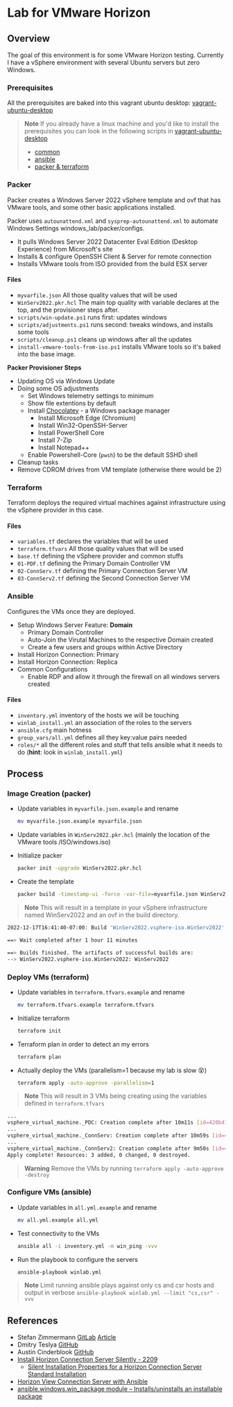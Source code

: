 # Lab for VMware Horizon

## **Overview**

The goal of this environment is for some VMware Horizon testing. Currently I have a vSphere environment with several Ubuntu servers but zero Windows.

### **Prerequisites**

All the prerequisites are baked into this vagrant ubuntu desktop: [vagrant-ubuntu-desktop](https://github.com/ntalekt/vagrant-ubuntu-desktop)

> **Note**
> If you already have a linux machine and you'd like to install the prerequisites you can look in the following scripts in [vagrant-ubuntu-desktop](https://github.com/ntalekt/vagrant-ubuntu-desktop)
> * [common](https://github.com/ntalekt/vagrant-ubuntu-desktop/blob/master/scripts/apt_update.sh)
> * [ansible](https://github.com/ntalekt/vagrant-ubuntu-desktop/blob/master/scripts/ansible.sh)
> * [packer & terraform](https://github.com/ntalekt/vagrant-ubuntu-desktop/blob/master/scripts/ansible.sh)

### **Packer**

Packer creates a Windows Server 2022 vSphere template and ovf that has VMware tools, and some other basic applications installed. 

Packer uses `autounattend.xml` and `sysprep-autounattend.xml` to automate Windows Settings windows_lab/packer/configs.

  * It pulls Windows Server 2022 Datacenter Eval Edition (Desktop Experience) from Microsoft's site
  * Installs & configure OpenSSH Client & Server for remote connection
  * Installs VMware tools from ISO provided from the build ESX server

#### **Files**

  * `myvarfile.json` All those quality values that will be used
  * `WinServ2022.pkr.hcl` The main top quality with variable declares at the top, and the provisioner steps after.
  * `scripts/win-update.ps1` runs first: updates windows
  * `scripts/adjustments.ps1` runs second: tweaks windows, and installs some tools
  * `scripts/cleanup.ps1` cleans up windows after all the updates
  * `install-vmware-tools-from-iso.ps1` installs VMware tools so it's baked into the base image.

**Packer Provisioner Steps**
* Updating OS via Windows Update
* Doing some OS adjustments
  * Set Windows telemetry settings to minimum
  * Show file extentions by default
  * Install [Chocolatey](https://chocolatey.org/) - a Windows package manager
    * Install Microsoft Edge (Chromium)
    * Install Win32-OpenSSH-Server
    * Install PowerShell Core
    * Install 7-Zip
    * Install Notepad++
  * Enable Powershell-Core (`pwsh`) to be the default SSHD shell
* Cleanup tasks
* Remove CDROM drives from VM template (otherwise there would be 2)

### **Terraform**

Terraform deploys the required virtual machines against infrastructure using the vSphere provider in this case.

#### **Files**

* `variables.tf` declares the variables that will be used
* `terraform.tfvars` All those quality values that will be used
* `base.tf` defining the vSphere provider and common stuffs
* `01-PDF.tf` defining the Primary Domain Controller VM
* `02-ConnServ.tf` defining the Primary Connection Server VM
* `03-ConnServ2.tf` defining the Second Connection Server VM

### **Ansible**

Configures the VMs once they are deployed. 

* Setup Windows Server Feature: **Domain**
  * Primary Domain Controller
  * Auto-Join the Virutal Machines to the respective Domain created
  * Create a few users and groups within Active Directory
* Install Horizon Connection: Primary
* Install Horizon Connection: Replica
* Common Configurations
  * Enable RDP and allow it through the firewall on all windows servers created

#### **Files**

* `inventory.yml` inventory of the hosts we will be touching
* `winlab_install.yml` an association of the roles to the servers
* `ansible.cfg` main hotness
* `group_vars/all.yml` defines all they key:value pairs needed
* `roles/*` all the different roles and stuff that tells ansible what it needs to do (**hint**: look in `winlab_install.yml`)

## Process

### Image Creation (packer)

* Update variables in `myvarfile.json.example` and rename

    ```bash
    mv myvarfile.json.example myvarfile.json
    ```

* Update variables in `WinServ2022.pkr.hcl` (mainly the location of the VMware tools /ISO/windows.iso)

* Initialize packer

    ```bash
    packer init -upgrade WinServ2022.pkr.hcl
    ```

* Create the template

    ```bash
    packer build -timestamp-ui -force -var-file=myvarfile.json WinServ2022.pkr.hcl
    ```
> **Note**
> This will result in a template in your vSphere infrastructure named WinServ2022 and an ovf in the build directory.

```bash
2022-12-17T16:41:40-07:00: Build 'WinServ2022.vsphere-iso.WinServ2022' finished after 1 hour 11 minutes.

==> Wait completed after 1 hour 11 minutes

==> Builds finished. The artifacts of successful builds are:
--> WinServ2022.vsphere-iso.WinServ2022: WinServ2022
```

### Deploy VMs (terraform)

* Update variables in `terraform.tfvars.example` and rename

    ```bash
    mv terraform.tfvars.example terraform.tfvars
    ```

* Initialize terraform

    ```bash
    terraform init
    ```

* Terraform plan in order to detect an my errors

    ```bash
    terraform plan
    ```

* Actually deploy the VMs (parallelism=1 because my lab is slow :dizzy_face:) 

    ```bash
    terraform apply -auto-approve -parallelism=1
    ```

> **Note**
> This will result in 3 VMs being creating using the variables defined in `terraform.tfvars`

```bash
...
vsphere_virtual_machine._PDC: Creation complete after 10m11s [id=420b41aa-e3fc-8ae7-19a2-537ba43fb62b]
...
vsphere_virtual_machine._ConnServ: Creation complete after 10m59s [id=420bf9b2-4ed7-a291-fe8f-df3a07d019ab]
...
vsphere_virtual_machine._ConnServ2: Creation complete after 9m50s [id=420baf8a-8b33-95d0-8720-b0efb2e56f1f]
Apply complete! Resources: 3 added, 0 changed, 0 destroyed.
```
> **Warning**
> Remove the VMs by running `terraform apply -auto-approve -destroy`

### Configure VMs (ansible)

* Update variables in `all.yml.example` and rename

    ```bash
    mv all.yml.example all.yml
    ```

* Test connectivity to the VMs

    ```bash
    ansible all -i inventory.yml -m win_ping -vvv
    ```

* Run the playbook to configure the servers

    ```bash
    ansible-playbook winlab.yml
    ```

> **Note**
> Limit running ansible plays against only cs and csr hosts and output in verbose `ansible-playbook winlab.yml --limit "cs,csr" -vvv`

## References
* Stefan Zimmermann [GitLab](https://gitlab.com/StefanZ8n/packer-ws2022) [Article](https://z8n.eu/2021/11/09/building-a-windows-server-2022-ova-with-packer/)
* Dmitry Teslya [GitHub](https://github.com/dteslya/win-iac-lab)
* Austin Cinderblook [GitHub](https://github.com/Cinderblook/tacklebox)
* [Install Horizon Connection Server Silently - 2209](https://docs.vmware.com/en/VMware-Horizon/2209/horizon-installation/GUID-3790D978-3D71-4D25-8A36-D8F2A9838B7C.html)
  * [Silent Installation Properties for a Horizon Connection Server Standard Installation](https://docs.vmware.com/en/VMware-Horizon/2209/horizon-installation/GUID-56F893BE-91D0-44CF-9C5B-26E28926C3F8.html)
* [Horizon View Connection Server with Ansible](https://www.codecrusaders.nl/devops/ansible/horizon-view-connection-server-with-ansible/)
* [ansible.windows.win_package module – Installs/uninstalls an installable package](https://docs.ansible.com/ansible/latest/collections/ansible/windows/win_package_module.html#examples)